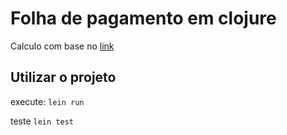 # Folha de pagamento em clojure
Calculo com base no [link](https://www.jornalcontabil.com.br/folha-de-pagamento-entenda-como-fazer-o-calculo/)

## Utilizar o projeto
execute:
`lein run`

teste
`lein test`
